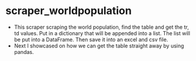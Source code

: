 # scraper_worldpopulation
- This scraper scraping the world population, find the table and get the tr, td values. Put in a dictionary that will be appended into a list.
The list will be put into a DataFrame. Then save it into an excel and csv file.
- Next I showcased on how we can get the table straight away by using pandas.
